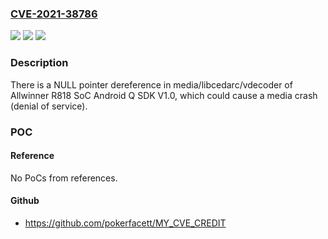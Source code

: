 ### [CVE-2021-38786](https://cve.mitre.org/cgi-bin/cvename.cgi?name=CVE-2021-38786)
![](https://img.shields.io/static/v1?label=Product&message=n%2Fa&color=blue)
![](https://img.shields.io/static/v1?label=Version&message=n%2Fa&color=blue)
![](https://img.shields.io/static/v1?label=Vulnerability&message=n%2Fa&color=brighgreen)

### Description

There is a NULL pointer dereference in media/libcedarc/vdecoder of Allwinner R818 SoC Android Q SDK V1.0, which could cause a media crash (denial of service).

### POC

#### Reference
No PoCs from references.

#### Github
- https://github.com/pokerfacett/MY_CVE_CREDIT

